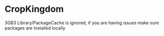 # CropKingdom
3GB3
Library/PackageCache is ignored, if you are having issues make sure packages are installed locally
